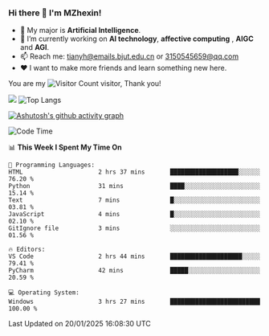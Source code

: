 ### Hi there 👋 I'm MZhexin!

- 💬 My major is **Artificial Intelligence**.
- 🔭 I’m currently working on **AI technology**, **affective computing** , **AIGC** and **AGI**.
- 📫 Reach me: <tianyh@emails.bjut.edu.cn> or <3150545659@qq.com>
- :heart: I want to make more friends and learn something new here.

You are my ![Visitor Count](https://profile-counter.glitch.me/MZhexin/count.svg) visitor, Thank you!

 ![](https://github-readme-stats.vercel.app/api?username=MZhexin&show_icons=true&theme=transparent) ![Top Langs](https://github-readme-stats.vercel.app/api/top-langs/?username=MZhexin&layout=compact&theme=tokyonight) 

[![Ashutosh's github activity graph](https://github-readme-activity-graph.vercel.app/graph?username=MZhexin)](https://github.com/ashutosh00710/github-readme-activity-graph)



<!--START_SECTION:waka-->
![Code Time](http://img.shields.io/badge/Code%20Time-286%20hrs%2038%20mins-blue)

📊 **This Week I Spent My Time On** 

```text
💬 Programming Languages: 
HTML                     2 hrs 37 mins       ███████████████████░░░░░░   76.20 % 
Python                   31 mins             ████░░░░░░░░░░░░░░░░░░░░░   15.14 % 
Text                     7 mins              █░░░░░░░░░░░░░░░░░░░░░░░░   03.81 % 
JavaScript               4 mins              █░░░░░░░░░░░░░░░░░░░░░░░░   02.10 % 
GitIgnore file           3 mins              ░░░░░░░░░░░░░░░░░░░░░░░░░   01.56 % 

🔥 Editors: 
VS Code                  2 hrs 44 mins       ████████████████████░░░░░   79.41 % 
PyCharm                  42 mins             █████░░░░░░░░░░░░░░░░░░░░   20.59 % 

💻 Operating System: 
Windows                  3 hrs 27 mins       █████████████████████████   100.00 % 
```


 Last Updated on 20/01/2025 16:08:30 UTC
<!--END_SECTION:waka-->


